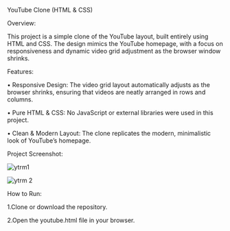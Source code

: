 YouTube Clone (HTML & CSS)

Overview:

This project is a simple clone of the YouTube layout, built entirely using HTML and CSS. The design mimics the YouTube homepage, with a focus on responsiveness and dynamic video grid adjustment as the browser window shrinks.

Features:

  • Responsive Design: The video grid layout automatically adjusts as the browser shrinks, ensuring that videos are neatly arranged in rows and       columns.
  
  • Pure HTML & CSS: No JavaScript or external libraries were used in this project.
  
  • Clean & Modern Layout: The clone replicates the modern, minimalistic look of YouTube’s homepage.
  
  
Project Screenshot:

![ytrm1](https://github.com/user-attachments/assets/4bb557fd-9b04-42bb-b30b-88ccfeffe927)


![ytrm 2](https://github.com/user-attachments/assets/fd96369b-cec7-4a20-b22a-c63fb4aaaa92)

How to Run:

  1.Clone or download the repository.
  
  2.Open the youtube.html file in your browser.
